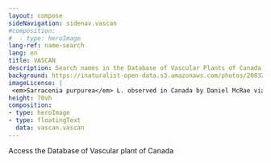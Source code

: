 ```yaml
---
layout: compose
sideNavigation: sidenav.vascan
#composition:
#  - type: heroImage
lang-ref: name-search
lang: en
title: VASCAN
description: Search names in the Database of Vascular Plants of Canada
background: https://inaturalist-open-data.s3.amazonaws.com/photos/208320945/original.jpeg
imageLicense: |
 <em>Sarracenia purpurea</em> L. observed in Canada by Daniel McRae via [iNaturalist](https://www.gbif.org/occurrence/3858831683)
height: 70vh
composition:
- type: heroImage
- type: floatingText
  data: vascan.vascan
---
```



Access the Database of Vascular plant of Canada